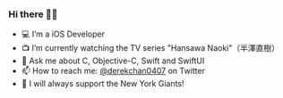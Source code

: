### Hi there 👋🏻

* 💻 I’m a iOS Developer
* 📺 I’m currently watching the TV series "Hansawa Naoki"（半澤直樹）
* 💬 Ask me about C, Objective-C, Swift and SwiftUI 
* 📫 How to reach me: [@derekchan0407](https://twitter.com/derekchan0407) on Twitter
* 🏈 I will always support the New York Giants!

